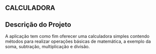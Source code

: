 ## CALCULADORA

## Descrição do Projeto
A aplicação tem como fim oferecer uma calculadora simples contendo métodos para realizar operações básicas de matemática, a exemplo da soma, subtração, multiplicação e divisão.
